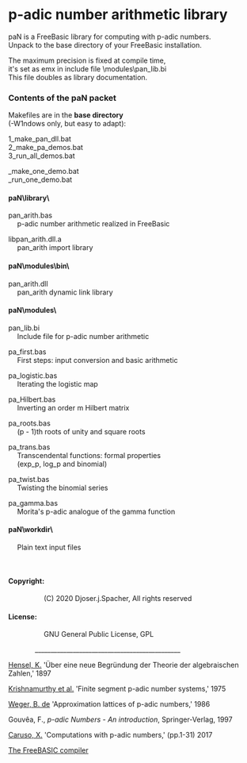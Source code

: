 p-adic number arithmetic library  
 ==============================
paN is a FreeBasic library for computing with p-adic numbers.  
Unpack to the base directory of your FreeBasic installation.  
  
The maximum precision is fixed at compile time,  
it's set as emx in include file \modules\pan_lib.bi  
This file doubles as library documentation.  
  
  
### Contents of the paN packet  
  
  
Makefiles are in the **base directory**  
(-W1ndows only, but easy to adapt):  
  
1_make_pan_dll.bat  
2_make_pa_demos.bat  
3_run_all_demos.bat  
  
\_make_one_demo.bat  
\_run_one_demo.bat  
  
  
#### paN\library\  
  
pan_arith.bas  
  p-adic number arithmetic realized in FreeBasic  
  
libpan_arith.dll.a  
  pan_arith import library  
  
  
#### paN\modules\bin\  
  
pan_arith.dll  
  pan_arith dynamic link library  
  
#### paN\modules\  
  
pan_lib.bi  
  Include file for p-adic number arithmetic  
  
pa_first.bas  
  First steps: input conversion and basic arithmetic  
  
pa_logistic.bas  
  Iterating the logistic map  
  
pa_Hilbert.bas  
  Inverting an order m Hilbert matrix  
  
pa_roots.bas  
  (p - 1)th roots of unity and square roots  
  
pa_trans.bas  
  Transcendental functions: formal properties  
  (exp_p, log_p and binomial)  
  
pa_twist.bas  
  Twisting the binomial series  
  
pa_gamma.bas  
  Morita's p-adic analogue of the gamma function  
  
  
#### paN\workdir\  
  Plain text input files  
  
   
  
#### Copyright:  
        (C) 2020 Djoser.j.Spacher, All rights reserved  
  
#### License:  
        GNU General Public License, GPL  
  
      ______________________________________________  
  
[Hensel, K.](http://www.digizeitschriften.de/dms/resolveppn/?PID=GDZPPN00211612X)
'Über eine neue Begründung der Theorie der algebraischen Zahlen,' 1897  
  
[Krishnamurthy et al.](https://www.ias.ac.in/public/Volumes/seca/081/02/0058-0079.pdf)
'Finite segment p-adic number systems,' 1975  
  
[Weger, B. de](http://www.sciencedirect.com/science/article/pii/0022314X86900594/pdf)
'Approximation lattices of p-adic numbers,' 1986  
  
Gouvêa, F., *p-adic Numbers - An introduction*, Springer-Verlag, 1997  
  
[Caruso, X.](https://hal.archives-ouvertes.fr/hal-01444183/document)
'Computations with p-adic numbers,' (pp.1-31) 2017  
  
[The FreeBASIC compiler](https://sourceforge.net/projects/fbc/files/)  
  
